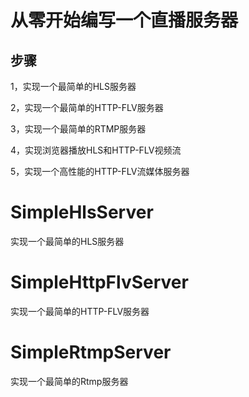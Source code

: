 # **从零开始编写一个直播服务器**

## **步骤**

1，实现一个最简单的HLS服务器

2，实现一个最简单的HTTP-FLV服务器

3，实现一个最简单的RTMP服务器

4，实现浏览器播放HLS和HTTP-FLV视频流

5，实现一个高性能的HTTP-FLV流媒体服务器



# SimpleHlsServer

实现一个最简单的HLS服务器



# SimpleHttpFlvServer

实现一个最简单的HTTP-FLV服务器



# SimpleRtmpServer

实现一个最简单的Rtmp服务器





